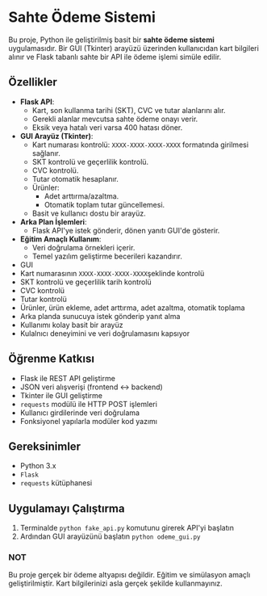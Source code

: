 # Sahte Ödeme Sistemi
Bu proje, Python ile geliştirilmiş basit bir **sahte ödeme sistemi** uygulamasıdır. Bir GUI (Tkinter) arayüzü üzerinden kullanıcıdan kart bilgileri alınır ve Flask tabanlı sahte bir API ile ödeme işlemi simüle edilir.

## Özellikler
- **Flask API**:
  - Kart, son kullanma tarihi (SKT), CVC ve tutar alanlarını alır.
  - Gerekli alanlar mevcutsa sahte ödeme onayı verir.
  - Eksik veya hatalı veri varsa 400 hatası döner.
- **GUI Arayüz (Tkinter)**:
  - Kart numarası kontrolü: `XXXX-XXXX-XXXX-XXXX` formatında girilmesi sağlanır.
  - SKT kontrolü ve geçerlilik kontrolü.
  - CVC kontrolü.
  - Tutar otomatik hesaplanır.
  - Ürünler:
    - Adet arttırma/azaltma.
    - Otomatik toplam tutar güncellemesi.
  - Basit ve kullanıcı dostu bir arayüz.
- **Arka Plan İşlemleri**:
  - Flask API'ye istek gönderir, dönen yanıtı GUI'de gösterir.
- **Eğitim Amaçlı Kullanım**:
  - Veri doğrulama örnekleri içerir.
  - Temel yazılım geliştirme becerileri kazandırır.
- GUI
- Kart numarasının `XXXX-XXXX-XXXX-XXXX`şeklinde kontrolü
- SKT kontrolü ve geçerlilik tarih kontrolü
- CVC kontrolü
- Tutar kontrolü
- Ürünler, ürün ekleme, adet arttırma, adet azaltma, otomatik toplama
- Arka planda sunucuya istek gönderip yanıt alma
- Kullanımı kolay basit bir arayüz
- Kulalnıcı deneyimini ve veri doğrulamasını kapsıyor
  
## Öğrenme Katkısı
- Flask ile REST API geliştirme
- JSON veri alışverişi (frontend ↔ backend)
- Tkinter ile GUI geliştirme
- `requests` modülü ile HTTP POST işlemleri
- Kullanıcı girdilerinde veri doğrulama
- Fonksiyonel yapılarla modüler kod yazımı
  
## Gereksinimler
- Python 3.x
- `Flask`
- `requests` kütüphanesi
   
## Uygulamayı Çalıştırma
1. Terminalde `python fake_api.py` komutunu girerek API'yi başlatın
2. Ardından GUI arayüzünü başlatın `python odeme_gui.py`

### NOT
Bu proje gerçek bir ödeme altyapısı değildir. Eğitim ve simülasyon amaçlı geliştirilmiştir. Kart bilgilerinizi asla gerçek şekilde kullanmayınız.
